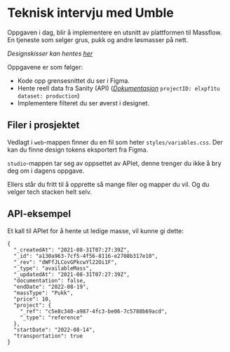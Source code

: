 # Teknisk intervju med Umble

Oppgaven i dag, blir å implementere en utsnitt av plattformen til Massflow. En tjeneste som selger grus, pukk og andre løsmasser på nett.

*Designskisser kan hentes [her](https://www.figma.com/file/dBl1AyxziLdH3rOjtkj883/Umble-teknisk-intervju?node-id=0%3A1)*

Oppgavene er som følger:
- Kode opp grensesnittet du ser i Figma.
- Hente reell data fra Sanity (API) (*[Dokumentasjon](https://www.sanity.io/docs/js-client)* `projectID: elxpf1tu` `dataset: production`)
- Implementere filteret du ser øverst i designet.

## Filer i prosjektet
Vedlagt i `web`-mappen finner du en fil som heter `styles/variables.css`. Der kan du finne design tokens eksportert fra Figma.

`studio`-mappen tar seg av oppsettet av APIet, denne trenger du ikke å bry deg om i dagens oppgave.

Ellers står du fritt til å opprette så mange filer og mapper du vil. Og du velger tech stacken helt selv.

## API-eksempel
Et kall til APIet for å hente ut ledige masse, vil kunne gi dette:
```
{
  "_createdAt": "2021-08-31T07:27:39Z",
  "_id": "a130a963-7cf5-4f56-8116-e2708b317e10",
  "_rev": "dWFfJLCovGPkcwYl22Oi1F",
  "_type": "availableMass",
  "_updatedAt": "2021-08-31T07:27:39Z",
  "documentation": false,
  "endDate": "2022-08-19",
  "massType": "Pukk",
  "price": 10,
  "project": {
    "_ref": "c5e8c340-a987-4fc3-be06-7c5788b69acd",
    "_type": "reference"
  },
  "startDate": "2022-08-14",
  "transportation": true
}
```
